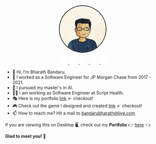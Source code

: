 <p align="center">
  <img src="profile.jpg" alt="Profile Image" width="150" height="150" style="border-radius: 50%; border: 2px solid #000;">
</p>
<p align="center">
  <a href="https://in.pinterest.com/bandarubharath/" target="_blank">
    <img src="pinterest.svg" alt="Pinterest" width="20" height="20" style="margin-right: 10px;">
  </a>
  <a href="https://www.linkedin.com/in/bharathbandaru/" target="_blank">
    <img src="linkedin.svg" alt="LinkedIn" width="20" height="20" style="margin-right: 10px;">
  </a>
  <a href="https://github.com/bharath-bandaru" target="_blank">
    <img src="github.svg" alt="GitHub" width="20" height="20" style="margin-right: 10px;">
  </a>
  <a href="https://twitter.com/thisismebharath" target="_blank">
    <img src="twitter.svg" alt="Twitter" width="20" height="20" style="margin-right: 10px;">
  </a>
  <a href="https://www.instagram.com/bharath_bandaru_/" target="_blank">
    <img src="instagram.svg" alt="Instagram" width="20" height="20">
  </a>
</p>

- 👋  Hi, I’m Bharath Bandaru.
- 👀  I worked as a Software Engineer for JP Morgan Chase from 2017 - 2021.
- 🌱  I pursued my master's in AI.
- 🧑‍💻  I am working as Software Engineer at Script Health.
- 🎭  Here is my portfolio <a href="https://portfolio-4a2e3.web.app/">link</a> <- checkout!
- 🎮 Check out the game I designed and created <a href="https://bharath-bandaru.github.io/chain-reaction-game/">link</a> <- checkout!
- 📫  How to reach me? Hit a mail to bandarubharath@live.com
<!---
bharath-bandaru/bharath-bandaru is a ✨ special ✨ repository because its `README.md` (this file) appears on your GitHub profile.
You can click the Preview link to take a look at your changes.
--->


If you are viewing this on Desktop 🖥️, check out my **Portfolio** 👉 [here](https://portfolio-4a2e3.web.app/) 👈  

**Glad to meet you! 🍻**  
